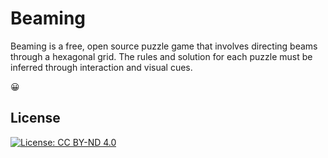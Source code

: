 # Beaming

Beaming is a free, open source puzzle game that involves directing beams through a hexagonal grid. The rules and
solution for each puzzle must be inferred through interaction and visual cues.

:grinning:

## License

[![License: CC BY-ND 4.0](https://img.shields.io/badge/License-CC_BY--ND_4.0-lightgrey.svg)](https://creativecommons.org/licenses/by-nd/4.0/)
